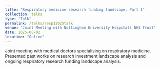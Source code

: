 ```yaml
---
title: "Respiratory medicine research funding landscape: Part 1"
collection: talks
type: "Talk"
permalink: /talks/resp12025talk
venue: "Joint Meeting with Nottingham University Hospitals NHS Trust"
date: 2025-08-02
location: "Online"
---
```

Joint meeting with medical doctors specialising on respiratory medicine. Presented past works on research investment landscape analysis and ongoing respiratory research funding landscape analysis. 